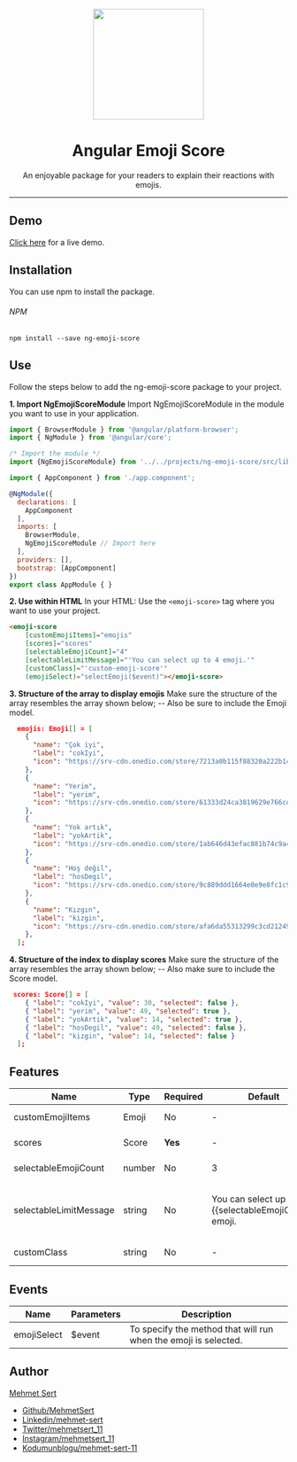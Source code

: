 <p align="center">
  <img height="200px" width="200px" style="text-align: center;" src="https://www.mehmetsert.com.tr/assets/img/ng-emoji-score.png">
  <h1 align="center">Angular Emoji Score</h1>
</p>
<p align="center">An enjoyable package for your readers to explain their reactions with emojis.</p>

------------

## Demo
[Click here](# "Click here") for a live demo.

## Installation
You can use npm to install the package.

###### NPM
```
npm install --save ng-emoji-score
```

## Use
Follow the steps below to add the ng-emoji-score package to your project.

**1.  Import NgEmojiScoreModule**
Import NgEmojiScoreModule in the module you want to use in your application.
```javascript
import { BrowserModule } from '@angular/platform-browser';
import { NgModule } from '@angular/core';

/* Import the module */
import {NgEmojiScoreModule} from '../../projects/ng-emoji-score/src/lib/ng-emoji-score.module';

import { AppComponent } from './app.component';

@NgModule({
  declarations: [
    AppComponent
  ],
  imports: [
    BrowserModule,
    NgEmojiScoreModule // Import here
  ],
  providers: [],
  bootstrap: [AppComponent]
})
export class AppModule { }

```

**2.  Use within HTML**
In your HTML: Use the `<emoji-score>` tag where you want to use your project.
```html
<emoji-score
  	[customEmojiItems]="emojis"
  	[scores]="scores"
  	[selectableEmojiCount]="4"
  	[selectableLimitMessage]="'You can select up to 4 emoji.'"
  	[customClass]="'custom-emoji-score'"
  	(emojiSelect)="selectEmoji($event)"></emoji-score>
```

**3.  Structure of the array to display emojis**
Make sure the structure of the array resembles the array shown below;
-- Also be sure to include the Emoji model.
```json
  emojis: Emoji[] = [
    {
      "name": "Çok iyi",
      "label": "cokIyi",
      "icon": "https://srv-cdn.onedio.com/store/7213a0b115f88320a222b14c5daa3596729b9ec93f710da3d2f8b5a6004e9aba.gif"
    },
    {
      "name": "Yerim",
      "label": "yerim",
      "icon": "https://srv-cdn.onedio.com/store/61333d24ca3819629e766cd21fa68c38d73deff54d0003e1107b46884d431b44.gif"
    },
    {
      "name": "Yok artık",
      "label": "yokArtik",
      "icon": "https://srv-cdn.onedio.com/store/1ab646d43efac881b74c9a41fa443ad7d97cdf5ad591a5f14b4178702464eeaa.gif"
    },
    {
      "name": "Hoş değil",
      "label": "hosDegil",
      "icon": "https://srv-cdn.onedio.com/store/9c889ddd1664e0e9e8fc1c93e8316503acd7c5c94cd4cdab3d3161f4e3a227f1.gif"
    },
    {
      "name": "Kızgın",
      "label": "kizgin",
      "icon": "https://srv-cdn.onedio.com/store/afa6da55313299c3cd21249bc1c596c5f6fc04de4152c1543c63a648353b99c1.gif"
    },
  ];
```

**4.  Structure of the index to display scores**
Make sure the structure of the array resembles the array shown below;
-- Also make sure to include the Score model.
```json
 scores: Score[] = [
    { "label": "cokIyi", "value": 30, "selected": false },
    { "label": "yerim", "value": 49, "selected": true },
    { "label": "yokArtik", "value": 14, "selected": true },
    { "label": "hosDegil", "value": 49, "selected": false },
    { "label": "kizgin", "value": 14, "selected": false }
  ];
```

## Features
| Name | Type | Required | Default | Description |
| ------------ | ------------ | ------------ | ------------ | ------------ |
| customEmojiItems | Emoji  | No | - | For creating your own emojis. |
| scores | Score | **Yes**  | - | Scores previously given to the article. |
| selectableEmojiCount | number  | No | 3 | The maximum number of selectable emoji. |
| selectableLimitMessage | string  | No | You can select up to {{selectableEmojiCount}} emoji. | If you want to select more emoji than "selectableEmojiCount", this message will be displayed. |
| customClass | string  | No | - | It allows you to give your own style class. |

## Events
| Name | Parameters | Description |
| ------------ | ------------ | ------------ | 
| emojiSelect | $event | To specify the method that will run when the emoji is selected. |

## Author
[Mehmet Sert](https://mehmetsert.com.tr "Mehmet Sert")
- [Github/MehmetSert](https://github.com/MehmetSert "Github/MehmetSert")
- [Linkedin/mehmet-sert](https://www.linkedin.com/in/mehmet-sert/ "Linkedin/mehmet-sert")
- [Twitter/mehmetsert_11](https://twitter.com/mehmetsert_11 "Twitter/mehmetsert_11")
- [Instagram/mehmetsert_11](https://www.instagram.com/mehmetsert_11/ "Instagram/mehmetsert_11")
- [Kodumunblogu/mehmet-sert-11](https://kodumunblogu.net/auth/mehmet-sert-11 "Kodumunblogu/mehmet-sert-11")
